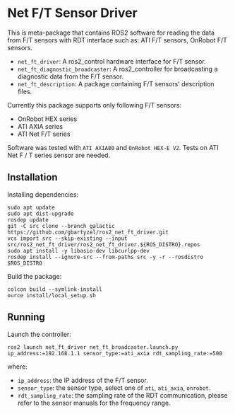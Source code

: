 # Net F/T Sensor Driver

This is meta-package that contains ROS2 software for reading the data from F/T sensors
with RDT interface such as: ATI F/T sensors, OnRobot F/T sensors.
* `net_ft_driver`: A ros2_control hardware interface for F/T sensor.
* `net_ft_diagnostic_broadcaster`: A ros2_controller for broadcasting a diagnostic data from the F/T sensor.
* `net_ft_description`: A package containing F/T sensors' description files.

Currently this package supports only following F/T sensors:
* OnRobot HEX series
* ATI AXIA series
* ATI Net F/T series

Software was tested with `ATI AXIA80` and `OnRobot HEX-E V2`. Tests on ATI Net F / T series sensor are needed.

## Installation

Installing dependencies:
```
sudo apt update
sudo apt dist-upgrade
rosdep update
git -C src clone --branch galactic https://github.com/gbartyzel/ros2_net_ft_driver.git
vcs import src --skip-existing --input src/ros2_net_ft_driver/ros2_net_ft_driver.${ROS_DISTRO}.repos
sudo apt install -y libasio-dev libcurlpp-dev
rosdep install --ignore-src --from-paths src -y -r --rosdistro $ROS_DISTRO
```

Build the package:
```
colcon build --symlink-install
ource install/local_setup.sh
```


## Running

Launch the controller:
```
ros2 launch net_ft_driver net_ft_broadcaster.launch.py ip_address:=192.168.1.1 sensor_type:=ati_axia rdt_sampling_rate:=500
```
where:
* `ip_address`: the IP address of the F/T sensor.
* `sensor_type`: the sensor type, select one of `ati`, `ati_axia`, `onrobot`.
* `rdt_sampling_rate`: the sampling rate of the RDT communication, please refer to the sensor manuals for the frequency range.
